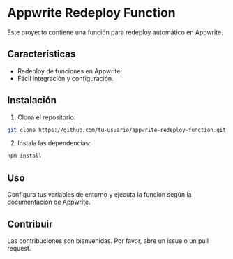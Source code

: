# Appwrite Redeploy Function

Este proyecto contiene una función para redeploy automático en Appwrite.

## Características

- Redeploy de funciones en Appwrite.
- Fácil integración y configuración.

## Instalación

1. Clona el repositorio:
  ```bash
  git clone https://github.com/tu-usuario/appwrite-redeploy-function.git
  ```
2. Instala las dependencias:
  ```bash
  npm install
  ```

## Uso

Configura tus variables de entorno y ejecuta la función según la documentación de Appwrite.

## Contribuir

Las contribuciones son bienvenidas. Por favor, abre un issue o un pull request.
